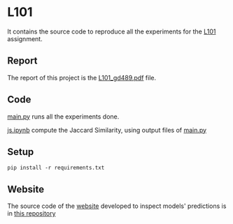 # L101

It contains the source code to reproduce all the experiments for the [L101](https://www.cl.cam.ac.uk/teaching/2223/L101/) assignment.

## Report 

The report of this project is the [L101_gd489.pdf](L101_gd489.pdf) file.

## Code

[main.py](main.py) runs all the experiments done. 

[js.ipynb](js.ipynb) compute the Jaccard Similarity, using output files of [main.py](main.py)

## Setup

```
pip install -r requirements.txt
```

## Website

The source code of the [website](https://gabriele-dominici-l101-web-main-x3hori.streamlit.app/) developed to inspect models' predictions is in [this repository](https://github.com/gabriele-dominici/L101_web)
